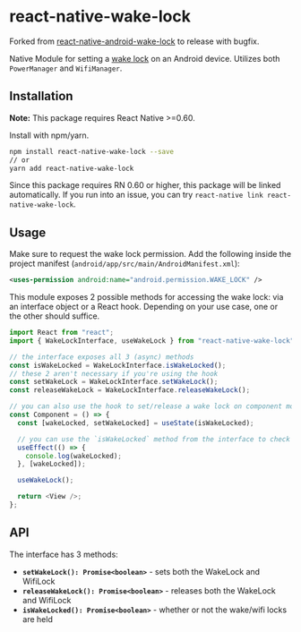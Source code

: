 # react-native-wake-lock

Forked from [react-native-android-wake-lock](https://github.com/gretzky/react-native-android-wake-lock) to release with bugfix.

Native Module for setting a [wake lock](https://developer.android.com/training/scheduling/wakelock) on an Android device. Utilizes both `PowerManager` and `WifiManager`.

## Installation

**Note:** This package requires React Native >=0.60.

Install with npm/yarn.

```bash
npm install react-native-wake-lock --save
// or
yarn add react-native-wake-lock
```

Since this package requires RN 0.60 or higher, this package will be linked automatically. If you run into an issue, you can try `react-native link react-native-wake-lock`.

## Usage

Make sure to request the wake lock permission. Add the following inside the project manifest (`android/app/src/main/AndroidManifest.xml`):

```xml
<uses-permission android:name="android.permission.WAKE_LOCK" />
```

This module exposes 2 possible methods for accessing the wake lock: via an interface object or a React hook. Depending on your use case, one or the other should suffice.

```js
import React from "react";
import { WakeLockInterface, useWakeLock } from "react-native-wake-lock";

// the interface exposes all 3 (async) methods
const isWakeLocked = WakeLockInterface.isWakeLocked();
// these 2 aren't necessary if you're using the hook
const setWakeLock = WakeLockInterface.setWakeLock();
const releaseWakeLock = WakeLockInterface.releaseWakeLock();

// you can also use the hook to set/release a wake lock on component mount/unmount
const Component = () => {
  const [wakeLocked, setWakeLocked] = useState(isWakeLocked);

  // you can use the `isWakeLocked` method from the interface to check whether or not the wake lock is set
  useEffect(() => {
    console.log(wakeLocked);
  }, [wakeLocked]);

  useWakeLock();

  return <View />;
};
```

## API

The interface has 3 methods:

- **`setWakeLock(): Promise<boolean>`** - sets both the WakeLock and WifiLock
- **`releaseWakeLock(): Promise<boolean>`** - releases both the WakeLock and WifiLock
- **`isWakeLocked(): Promise<boolean>`** - whether or not the wake/wifi locks are held
